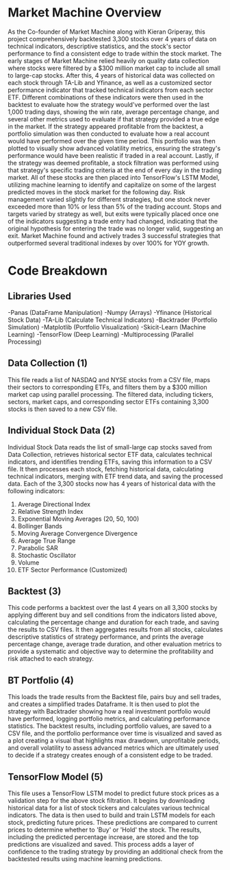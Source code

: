 # Market Machine Overview
As the Co-founder of Market Machine along with Kieran Griperay, this project comprehensively backtested 3,300 stocks over 4 years of data on technical indicators, descriptive statistics, and the stock's sector performance to find a consistent edge to trade within the stock market. The early stages of Market Machine relied heavily on quality data collection where stocks were filtered by a $300 million market cap to include all small to large-cap stocks. After this, 4 years of historical data was collected on each stock through TA-Lib and Yfinance, as well as a customized sector performance indicator that tracked technical indicators from each sector ETF. Different combinations of these indicators were then used in the backtest to evaluate how the strategy would've performed over the last 1,000 trading days, showing the win rate, average percentage change, and several other metrics used to evaluate if that strategy provided a true edge in the market. If the strategy appeared profitable from the backtest, a portfolio simulation was then conducted to evaluate how a real account would have performed over the given time period. This portfolio was then plotted to visually show advanced volatility metrics, ensuring the strategy's performance would have been realistic if traded in a real account. Lastly, if the strategy was deemed profitable, a stock filtration was performed using that strategy's specific trading criteria at the end of every day in the trading market. All of these stocks are then placed into TensorFlow's LSTM Model, utilizing machine learning to identify and capitalize on some of the largest predicted moves in the stock market for the following day. Risk management varied slightly for different strategies, but one stock never exceeded more than 10% or less than 5% of the trading account. Stops and targets varied by strategy as well, but exits were typically placed once one of the indicators suggesting a trade entry had changed, indicating that the original hypothesis for entering the trade was no longer valid, suggesting an exit. Market Machine found and actively trades 3 successful strategies that outperformed several traditional indexes by over 100% for YOY growth.
 
# Code Breakdown
## Libraries Used 
-Panas (DataFrame Manipulation)
-Numpy (Arrays)
-Yfinance (Historical Stock Data)
-TA-Lib (Calculate Technical Indicators)
-Backtrader (Portfolio Simulation)
-Matplotlib (Portfolio Visualization)
-Skicit-Learn (Machine Learning)
-TensorFlow (Deep Learning)
-Multiprocessing (Parallel Processing)

## Data Collection (1)
This file reads a list of NASDAQ and NYSE stocks from a CSV file, maps their sectors to corresponding ETFs, and filters them by a $300 million market cap using parallel processing. The filtered data, including tickers, sectors, market caps, and corresponding sector ETFs containing 3,300 stocks is then saved to a new CSV file.

## Individual Stock Data (2)
Individual Stock Data reads the list of small-large cap stocks saved from Data Collection, retrieves historical sector ETF data, calculates technical indicators, and identifies trending ETFs, saving this information to a CSV file. It then processes each stock, fetching historical data, calculating technical indicators, merging with ETF trend data, and saving the processed data. Each of the 3,300 stocks now has 4 years of historical data with the following indicators:

1. Average Directional Index
2. Relative Strength Index
3. Exponential Moving Averages (20, 50, 100)
4. Bollinger Bands
5. Moving Average Convergence Divergence
6. Average True Range
7. Parabolic SAR
8. Stochastic Oscillator
9. Volume
10. ETF Sector Performance (Customized)

## Backtest (3)
This code performs a backtest over the last 4 years on all 3,300 stocks by applying different buy and sell conditions from the indicators listed above, calculating the percentage change and duration for each trade, and saving the results to CSV files. It then aggregates results from all stocks, calculates descriptive statistics of strategy performance, and prints the average percentage change, average trade duration, and other evaluation metrics to provide a systematic and objective way to determine the profitability and risk attached to each strategy.

## BT Portfolio (4)
This loads the trade results from the Backtest file, pairs buy and sell trades, and creates a simplified trades Dataframe. It is then used to plot the strategy with Backtrader showing how a real investment portfolio would have performed, logging portfolio metrics, and calculating performance statistics. The backtest results, including portfolio values, are saved to a CSV file, and the portfolio performance over time is visualized and saved as a plot creating a visual that highlights max drawdown, unprofitable periods, and overall volatility to assess advanced metrics which are ultimately used to decide if a strategy creates enough of a consistent edge to be traded.

## TensorFlow Model (5)
This file uses a TensorFlow LSTM model to predict future stock prices as a validation step for the above stock filtration. It begins by downloading historical data for a list of stock tickers and calculates various technical indicators. The data is then used to build and train LSTM models for each stock, predicting future prices. These predictions are compared to current prices to determine whether to 'Buy' or 'Hold' the stock. The results, including the predicted percentage increase, are stored and the top predictions are visualized and saved. This process adds a layer of confidence to the trading strategy by providing an additional check from the backtested results using machine learning predictions.








